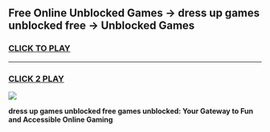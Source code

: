 
## Free Online Unblocked Games → dress up games unblocked free → Unblocked Games
<h3>
<a href="https://premium.freeplayer.one?title=dress_up_games_unblocked_free&ref=21F">CLICK TO PLAY</a></h3>
<hr>

<h3>
<a href="https://premium.freeplayer.one?title=dress_up_games_unblocked_free&ref=21F">CLICK 2 PLAY</a>
  
</h3>

<a href="https://premium.freeplayer.one?title=dress_up_games_unblocked_free&ref=21F/"><img src="https://clearcache.store/games.png"></a>


**dress up games unblocked free games unblocked: Your Gateway to Fun and Accessible Online Gaming**
